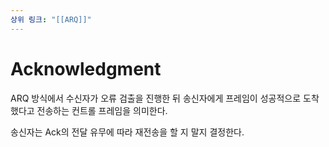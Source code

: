 ```yaml
---
상위 링크: "[[ARQ]]"
---
```

# Acknowledgment

ARQ 방식에서 수신자가 오류 검출을 진행한 뒤 송신자에게 프레임이 성공적으로 도착했다고 전송하는 컨트롤 프레임을 의미한다.

송신자는 Ack의 전달 유무에 따라 재전송을 할 지 말지 결정한다.
